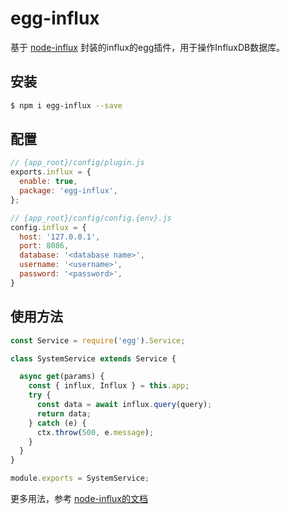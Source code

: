 # egg-influx

基于 [node-influx](https://github.com/node-influx/node-influx) 封装的influx的egg插件，用于操作InfluxDB数据库。

## 安装

```bash
$ npm i egg-influx --save
```

## 配置

```js
// {app_root}/config/plugin.js
exports.influx = {
  enable: true,
  package: 'egg-influx',
};

// {app_root}/config/config.{env}.js
config.influx = {
  host: '127.0.0.1',
  port: 8086,
  database: '<database name>',
  username: '<username>',
  password: '<password>',
}
```

## 使用方法

```js
const Service = require('egg').Service;

class SystemService extends Service {

  async get(params) {
    const { influx, Influx } = this.app;
    try {
      const data = await influx.query(query);
      return data;
    } catch (e) {
      ctx.throw(500, e.message);
    }
  }
}

module.exports = SystemService;

```
更多用法，参考 [node-influx的文档](https://node-influx.github.io/class/src/index.js~InfluxDB.html)